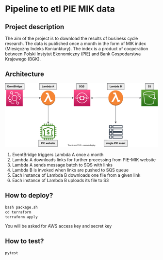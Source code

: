 # Pipeline to etl PIE MIK data

## Project description

The aim of the project is to download the results of business cycle research. The data is published once a month in the form of MIK index (Miesięczny Indeks Koniunktury). The index is a product of cooperation between Polski Instytut Ekonomiczny (PIE) and Bank Gospodarstwa Krajowego (BGK).

## Architecture

![diagram](./diagram.drawio.svg)

1. EventBridge triggers Lambda A once a month
2. Lambda A downloads links for further processing from PIE-MIK website
3. Lambda A sends message batch to SQS with links
4. Lambda B is invoked when links are pushed to SQS queue
5. Each instance of Lambda B downloads one file from a given link
6. Each instance of Lambda B uploads its file to S3

## How to deploy?

```shell
bash package.sh
cd terraform
terraform apply
```

You will be asked for AWS access key and secret key

## How to test?

```shell
pytest
```
